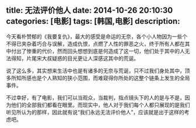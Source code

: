 title: 无法评价他人
date: 2014-10-26 20:10:30
categories: [电影]
tags: [韩国,电影]
description: 
---
今天看朴赞郁的《我要复仇》，最大的感受是命运的无奈，各个小人物因为一些个不得已夹杂着巧合与误解，造成仇恨，点燃了人性的罪恶之火，终于所有人都在其中付出了惨重的代价，然而回头想想到底是何造成了这一切，他们处于其中的人无法得知，片尾宋大叔疑惑的目光更让人深感这其中的荒诞。

说了这么多，其实想来生活中也是有诸多的无奈与荒诞，只不过我们身处其中，顶多所知所感也是个人熟知的狭小范围，而难窥得你所处的这整个链条上发生的全局事件。

不过幸好，有了电影，我们可以当观众，当裁判，指点镜头下的人的是与不是，因为他们的全部我们都看在眼里。而现实中，他人对于我们每个人都只展现的是我们听见所认为的那样，因此就有说“我们永远无法评价他人”，应该就是出于这样的考虑吧。